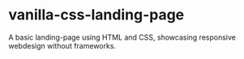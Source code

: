 # vanilla-css-landing-page
A basic landing-page using HTML and CSS, showcasing responsive webdesign without frameworks.
